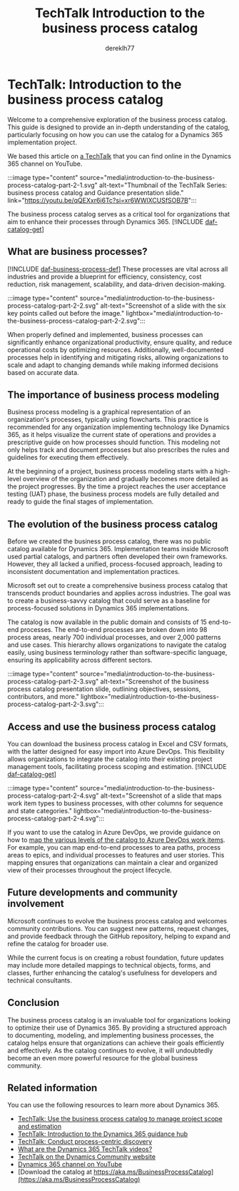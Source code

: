 ﻿---
title: TechTalk Introduction to the business process catalog
description: Summary of TechTalk video that talks about the business process catalog and why and how business processes can improve your organization's efficiency, productivity, risk management, and more.
author: dereklh77
ms.author: edupont
ms.topic: conceptual
ms.date: 09/20/2024
ai-usage: ai-assisted
---

# TechTalk: Introduction to the business process catalog

Welcome to a comprehensive exploration of the business process catalog. This guide is designed to provide an in-depth understanding of the catalog, particularly focusing on how you can use the catalog for a Dynamics 365 implementation project.

We based this article on [a TechTalk](https://youtu.be/qQEXxr6i6Tc?si=xr6WWlXCUSfSOB7B) that you can find online in the Dynamics 365 channel on YouTube.  

:::image type="content" source="media\introduction-to-the-business-process-catalog-part-2-1.svg" alt-text="Thumbnail of the TechTalk Series: business process catalog and Guidance presentation slide." link="https://youtu.be/qQEXxr6i6Tc?si=xr6WWlXCUSfSOB7B":::

The business process catalog serves as a critical tool for organizations that aim to enhance their processes through Dynamics 365. [!INCLUDE [daf-catalog-get](../includes/daf-catalog-get.md)]  

## What are business processes?

[!INCLUDE [daf-business-process-def](~/../shared-content/shared/guidance-includes/daf-business-process-def.md)] These processes are vital across all industries and provide a blueprint for efficiency, consistency, cost reduction, risk management, scalability, and data-driven decision-making.

:::image type="content" source="media\introduction-to-the-business-process-catalog-part-2-2.svg" alt-text="Screenshot of a slide with the six key points called out before the image." lightbox="media\introduction-to-the-business-process-catalog-part-2-2.svg":::

When properly defined and implemented, business processes can significantly enhance organizational productivity, ensure quality, and reduce operational costs by optimizing resources. Additionally, well-documented processes help in identifying and mitigating risks, allowing organizations to scale and adapt to changing demands while making informed decisions based on accurate data.

## The importance of business process modeling

Business process modeling is a graphical representation of an organization's processes, typically using flowcharts. This practice is recommended for any organization implementing technology like Dynamics 365, as it helps visualize the current state of operations and provides a prescriptive guide on how processes should function. This modeling not only helps track and document processes but also prescribes the rules and guidelines for executing them effectively.  

At the beginning of a project, business process modeling starts with a high-level overview of the organization and gradually becomes more detailed as the project progresses. By the time a project reaches the user acceptance testing (UAT) phase, the business process models are fully detailed and ready to guide the final stages of implementation.  

## The evolution of the business process catalog

Before we created the business process catalog, there was no public catalog available for Dynamics 365. Implementation teams inside Microsoft used partial catalogs, and partners often developed their own frameworks. However, they all lacked a unified, process-focused approach, leading to inconsistent documentation and implementation practices.

Microsoft set out to create a comprehensive business process catalog that transcends product boundaries and applies across industries. The goal was to create a business-savvy catalog that could serve as a baseline for process-focused solutions in Dynamics 365 implementations.

The catalog is now available in the public domain and consists of 15 end-to-end processes. The end-to-end processes are broken down into 98 process areas, nearly 700 individual processes, and over 2,000 patterns and use cases. This hierarchy allows organizations to navigate the catalog easily, using business terminology rather than software-specific language, ensuring its applicability across different sectors.

:::image type="content" source="media\introduction-to-the-business-process-catalog-part-2-3.svg" alt-text="Screenshot of the business process catalog presentation slide, outlining objectives, sessions, contributors, and more." lightbox="media\introduction-to-the-business-process-catalog-part-2-3.svg":::

## Access and use the business process catalog

You can download the business process catalog in Excel and CSV formats, with the latter designed for easy import into Azure DevOps. This flexibility allows organizations to integrate the catalog into their existing project management tools, facilitating process scoping and estimation. [!INCLUDE [daf-catalog-get](../includes/daf-catalog-get.md)]  

:::image type="content" source="media\introduction-to-the-business-process-catalog-part-2-4.svg" alt-text="Screenshot of a slide that maps work item types to business processes, with other columns for sequence and state categories." lightbox="media\introduction-to-the-business-process-catalog-part-2-4.svg":::

If you want to use the catalog in Azure DevOps, we provide guidance on how to [map the various levels of the catalog to Azure DevOps work items](../business-processes/about-import-catalog-devops.md). For example, you can map end-to-end processes to area paths, process areas to epics, and individual processes to features and user stories. This mapping ensures that organizations can maintain a clear and organized view of their processes throughout the project lifecycle.

## Future developments and community involvement

Microsoft continues to evolve the business process catalog and welcomes community contributions. You can suggest new patterns, request changes, and provide feedback through the GitHub repository, helping to expand and refine the catalog for broader use.

While the current focus is on creating a robust foundation, future updates may include more detailed mappings to technical objects, forms, and classes, further enhancing the catalog's usefulness for developers and technical consultants.

## Conclusion

The business process catalog is an invaluable tool for organizations looking to optimize their use of Dynamics 365. By providing a structured approach to documenting, modeling, and implementing business processes, the catalog helps ensure that organizations can achieve their goals efficiently and effectively. As the catalog continues to evolve, it will undoubtedly become an even more powerful resource for the global business community.

## Related information

You can use the following resources to learn more about Dynamics 365.

- [TechTalk: Use the business process catalog to manage project scope and estimation](get-started-business-process-catalog-manage-project-scope-estimation.md)  
- [TechTalk: Introduction to the Dynamics 365 guidance hub](get-started-guidance-hub.md)
- [TechTalk: Conduct process-centric discovery](get-started-conduct-process-centric-discovery.md)  
- [What are the Dynamics 365 TechTalk videos?](../roles/techtalk-videos.md)  
- [TechTalk on the Dynamics Community website](https://community.dynamics.com/videos/)  
- [Dynamics 365 channel on YouTube](https://www.youtube.com/channel/UC5QxCcXhFFixs1nfmOpJlvQ)  
- [Download the catalog at https://aka.ms/BusinessProcessCatalog](https://aka.ms/BusinessProcessCatalog)  
